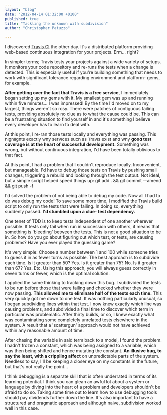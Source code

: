 ```yaml
---
layout: "blog"
date: "2012-04-14 01:32:00 +0100"
published: true
title: "Tackling the unknown with subdivision"
author: "Christopher Patuzzo"

---
```


<p>I discovered <a href="http://travis-ci.org/" target="_blank">Travis CI</a>&nbsp;the other day. It&#39;s a distributed platform providing web-based continuous integration for your projects. Erm... right?</p>
<p>In simpler terms; Travis tests your projects against a wide variety of setups. It monitors your code repository and re-runs the tests when a change is detected. This is especially useful if you&#39;re building something that needs to work with significant tolerance regarding environment and platform- gems, for example.</p>
<p><strong>After getting over the fact that Travis is a free service,</strong> I immediately began setting up my gems with it. My smallest gem was up and running within five minutes... I was impressed! By the time I&#39;d moved on to my largest, things weren&#39;t so rosy. There were patches of contiguous failing tests, providing absolutely no clue as to what the cause could be. This can be a frustrating situation to find yourself in and it&#39;s something I believe every developer has to learn to deal with.</p>
<p>At this point, I re-ran those tests locally and everything was passing. This highlights exactly why services such as Travis exist and why <strong>good test coverage is at the heart of successful development.</strong> Something was wrong, but without continuous integration, I&#39;d have been totally oblivious to that fact.</p>
<p>At this point, I had a problem that I couldn&#39;t reproduce locally. Inconvenient, but manageable. I&#39;d have to debug those tests on Travis by pushing small changes, triggering a rebuild and looking through the test output. Not ideal, but a simple script helped speed things up: git add . &amp;&amp; git commit --amend &amp;&amp; git push -f</p>
<p>I&#39;d solved the problem of not being able to debug my code. Now all I had to do was debug my code! To save some more time, I modified the Travis build script to only run the tests that were failing. In doing so, everything suddenly passed. <strong>I&#39;d stumbled upon a clue- test dependency.</strong></p>
<p>One tenet of TDD is to keep tests independent of one another wherever possible. If tests only fail when run in succession with others, it means that something is &#39;bleeding&#39; between the tests. This is not a good situation to be in.&nbsp;So how do you go about figuring out which test, or tests, are causing problems? Have you ever played the guessing game?</p>
<p>It&#39;s very simple: Choose a number between 1 and 100 while someone tries to guess it in as fewer turns as possible.&nbsp;The best approach is to subdivide each time. Is it greater than 50? Yes. Is it greater than 75? No. Is it greater than 67? Yes. Etc. Using this approach, you will always guess correctly in seven turns or fewer, which is the optimal solution.</p>
<p>I applied the same thinking to tracking down this bug. I subdivided the tests to be run before those that were failing and checked whether they were now passing. <strong>This allowed me to eliminate half of the tests each time.</strong> This very quickly got me down to one test. It was nothing particularly unusual, so I began subdividing lines within that test. I now knew exactly which line was causing problems, and subdivided a final time to discover which term in particular was problematic. After thirty builds, or so, I knew exactly what was contaminating some completely unrelated tests elsewhere in the system. A result that a &#39;scattergun&#39; approach would not have achieved within any reasonable amount of time.</p>
<p>After chasing the variable in said term back to a model, I found the problem. I hadn&#39;t frozen a constant, which was being assigned to a variable, which was then being shifted and hence mutating the constant. <strong>An illusive bug, to say the least, with a crippling affect</strong> on unpredictable parts of the system. Needless to say, I&#39;ll be keeping a closer eye on my constants in the future, but that&#39;s not really the point...</p>
<p>I think debugging is a separate skill that is often underrated in terms of its learning potential. I think you can glean an awful lot about a system or language by diving into the heart of a problem and developers shouldn&#39;t be afraid to do so. Taking some time out to learn how to use debugging tools should pay dividends further down the line. It&#39;s also important to have a structured and pragmatic approach and although naive, subdivision worked well in this case.</p>
<p>&nbsp;</p>

